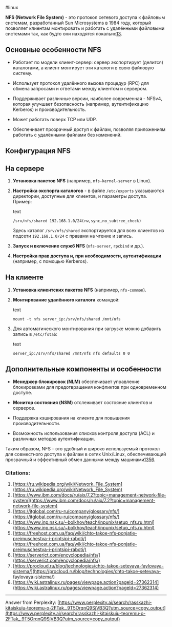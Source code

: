 #linux 

**NFS (Network File System)** - это протокол сетевого доступа к файловым системам, разработанный Sun Microsystems в 1984 году, который позволяет клиентам монтировать и работать с удалёнными файловыми системами так, как будто они находятся локально[1](https://ru.wikipedia.org/wiki/Network_File_System)[3](https://itglobal.com/ru-ru/company/glossary/nfs/).

## Основные особенности NFS

- Работает по модели клиент-сервер: сервер экспортирует (делится) каталогами, а клиент монтирует эти каталоги в свою файловую систему.
    
- Использует протокол удалённого вызова процедур (RPC) для обмена запросами и ответами между клиентом и сервером.
    
- Поддерживает различные версии, наиболее современная - NFSv4, которая улучшает безопасность (например, аутентификацию Kerberos) и производительность.
    
- Может работать поверх TCP или UDP.
    
- Обеспечивает прозрачный доступ к файлам, позволяя приложениям работать с удалёнными файлами без изменений.
    

## Конфигурация NFS

## На сервере

1. **Установка пакетов NFS** (например, `nfs-kernel-server` в Linux).
    
2. **Настройка экспорта каталогов** - в файле `/etc/exports` указываются директории, доступные для клиентов, и параметры доступа. Пример:
    
    text
    
    `/srv/nfs/shared 192.168.1.0/24(rw,sync,no_subtree_check)`
    
    Здесь каталог `/srv/nfs/shared` экспортируется для всех клиентов из подсети `192.168.1.0/24` с правами на чтение и запись.
    
3. **Запуск и включение служб NFS** (`nfs-server`, `rpcbind` и др.).
    
4. **Настройка прав доступа и, при необходимости, аутентификации** (например, с помощью Kerberos).
    

## На клиенте

1. **Установка клиентских пакетов NFS** (например, `nfs-common`).
    
2. **Монтирование удалённого каталога** командой:
    
    text
    
    `mount -t nfs server_ip:/srv/nfs/shared /mnt/nfs`
    
3. Для автоматического монтирования при загрузке можно добавить запись в `/etc/fstab`:
    
    text
    
    `server_ip:/srv/nfs/shared /mnt/nfs nfs defaults 0 0`
    

## Дополнительные компоненты и особенности

- **Менеджер блокировок (NLM)** обеспечивает управление блокировками для предотвращения конфликтов при одновременном доступе.
    
- **Монитор состояния (NSM)** отслеживает состояние клиентов и серверов.
    
- Поддержка кэширования на клиенте для повышения производительности.
    
- Возможность использования списков контроля доступа (ACL) и различных методов аутентификации.
    

Таким образом, NFS - это удобный и широко используемый протокол для совместного доступа к файлам в сетях Unix/Linux, обеспечивающий прозрачный и эффективный обмен данными между машинами[1](https://ru.wikipedia.org/wiki/Network_File_System)[3](https://itglobal.com/ru-ru/company/glossary/nfs/)[5](https://freehost.com.ua/faq/wiki/chto-takoe-nfs-ponjatie-preimuschestva-i-printsipi-raboti/)[6](https://serverict.com/encyclopedia/nfs/).

### Citations:

1. [https://ru.wikipedia.org/wiki/Network_File_System](https://ru.wikipedia.org/wiki/Network_File_System)
2. [https://www.ibm.com/docs/ru/aix/7.2?topic=management-network-file-system](https://www.ibm.com/docs/ru/aix/7.2?topic=management-network-file-system)
3. [https://itglobal.com/ru-ru/company/glossary/nfs/](https://itglobal.com/ru-ru/company/glossary/nfs/)
4. [https://www.inp.nsk.su/~bolkhov/teach/inpunix/setup_nfs.ru.html](https://www.inp.nsk.su/~bolkhov/teach/inpunix/setup_nfs.ru.html)
5. [https://freehost.com.ua/faq/wiki/chto-takoe-nfs-ponjatie-preimuschestva-i-printsipi-raboti/](https://freehost.com.ua/faq/wiki/chto-takoe-nfs-ponjatie-preimuschestva-i-printsipi-raboti/)
6. [https://serverict.com/encyclopedia/nfs/](https://serverict.com/encyclopedia/nfs/)
7. [https://procloud.ru/blog/technologies/chto-takoe-setevaya-faylovaya-sistema/](https://procloud.ru/blog/technologies/chto-takoe-setevaya-faylovaya-sistema/)
8. [https://wiki.astralinux.ru/pages/viewpage.action?pageId=27362314](https://wiki.astralinux.ru/pages/viewpage.action?pageId=27362314)

---

Answer from Perplexity: [https://www.perplexity.ai/search/rasskazhi-kitaiskuiu-teoremu-o-2FTak_.9T5OrqnQ9SjVB3Q?utm_source=copy_output](https://www.perplexity.ai/search/rasskazhi-kitaiskuiu-teoremu-o-2FTak_.9T5OrqnQ9SjVB3Q?utm_source=copy_output)